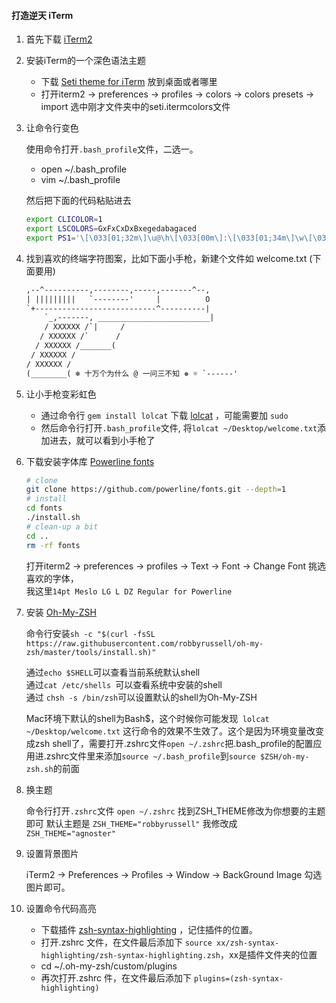 #### 打造逆天 iTerm

1. 首先下载 [iTerm2](https://www.iterm2.com/)

2. 安装iTerm的一个深色语法主题

    - 下载 [Seti theme for iTerm]( https://github.com/willmanduffy/seti-iterm ) 放到桌面或者哪里
    - 打开iterm2 -> preferences -> profiles -> colors -> colors presets -> import 选中刚才文件夹中的seti.itermcolors文件

3. 让命令行变色

    使用命令打开`.bash_profile`文件，二选一。

    - open ~/.bash_profile
    - vim ~/.bash_profile

    然后把下面的代码粘贴进去

    ```bash
    export CLICOLOR=1
    export LSCOLORS=GxFxCxDxBxegedabagaced
    export PS1='\[\033[01;32m\]\u@\h\[\033[00m\]:\[\033[01;34m\]\w\[\033[00m\]\$ '
    ```

4. 找到喜欢的终端字符图案，比如下面小手枪，新建个文件如 welcome.txt (下面要用)

    ```txt
    ,--^----------,--------,-----,-------^--,
    | |||||||||   `--------'     |          O
    `+---------------------------^----------|
        `_,-------, _________________________|
        / XXXXXX /`|     /
       / XXXXXX /`      / 
      / XXXXXX /_______(
     / XXXXXX /
    / XXXXXX /
    (________( ❄ 十万个为什么 @ 一问三不知 ❅ ☼ `------'
    ```

5. 让小手枪变彩虹色

    - 通过命令行 `gem install lolcat` 下载 [lolcat](https://github.com/busyloop/lolcat) ，可能需要加 `sudo`
    - 然后命令行打开`.bash_profile`文件, 将` lolcat ~/Desktop/welcome.txt `添加进去，就可以看到小手枪了

6. 下载安装字体库 [Powerline fonts](https://github.com/powerline/fonts)

    ```bash
    # clone
    git clone https://github.com/powerline/fonts.git --depth=1
    # install
    cd fonts
    ./install.sh
    # clean-up a bit
    cd ..
    rm -rf fonts
    ```

    打开iterm2 -> preferences -> profiles -> Text -> Font -> Change Font 挑选喜欢的字体，  
    我这里`14pt Meslo LG L DZ Regular for Powerline`

7. 安装 [Oh-My-ZSH](https://github.com/robbyrussell/oh-my-zsh)

    命令行安装`sh -c "$(curl -fsSL https://raw.githubusercontent.com/robbyrussell/oh-my-zsh/master/tools/install.sh)"`

    通过`echo $SHELL`可以查看当前系统默认shell  
    通过`cat /etc/shells `可以查看系统中安装的shell   
    通过 `chsh -s /bin/zsh`可以设置默认的shell为Oh-My-ZSH 
 
    Mac环境下默认的shell为Bash$，这个时候你可能发现` lolcat ~/Desktop/welcome.txt` 这行命令的效果不生效了。这个是因为环境变量改变成zsh shell了，需要打开.zshrc文件`open ~/.zshrc`把.bash_profile的配置应用进.zshrc文件里来添加`source ~/.bash_profile`到`source $ZSH/oh-my-zsh.sh`的前面

    
8.  换主题

    命令行打开`.zshrc`文件 `open ~/.zshrc` 找到ZSH_THEME修改为你想要的主题即可
    默认主题是 `ZSH_THEME="robbyrussell"` 我修改成 `ZSH_THEME="agnoster"`

9. 设置背景图片
    
    iTerm2 -> Preferences -> Profiles -> Window -> BackGround Image 勾选图片即可。

10. 设置命令代码高亮

    - 下载插件 [zsh-syntax-highlighting](https://github.com/zsh-users/zsh-syntax-highlighting) ，记住插件的位置。
    - 打开.zshrc 文件，在文件最后添加下 `source xx/zsh-syntax-highlighting/zsh-syntax-highlighting.zsh`，xx是插件文件夹的位置
    - cd ~/.oh-my-zsh/custom/plugins
    - 再次打开.zshrc 件，在文件最后添加下 `plugins=(zsh-syntax-highlighting)`


